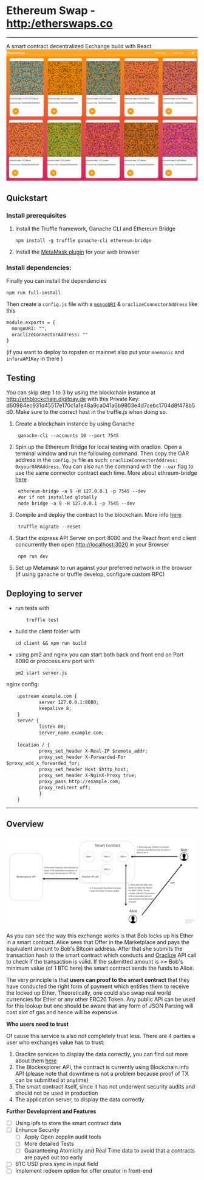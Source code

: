 #  Ethereum Swap - [http:/etherswaps.co](http://etherswaps.co)
---
A smart contract decentralized Exchange build with React
![Market](/client/src/assets/EtherswapsMarketGrid.png)

## Quickstart

### Install prerequisites

1. Install the Truffle framework, Ganache CLI and Ethereum Bridge

       npm install -g truffle ganache-cli ethereum-bridge

2. Install the [MetaMask plugin](https://metamask.io/) for your web browser

### Install dependencies:

Finally you can install the dependencies

    npm run full-install

Then create a `config.js` file with a [`mongoURI`](https://mlab.com/) & `oraclizeConnectorAddress` like this

    module.exports = {
      mongoURI: "",
      oraclizeConnectorAddress: ""
    }


(if you want to deploy to ropsten or mainnet also put your `mnemonic` and `infuraAPIKey` in there )

## Testing

You can skip step 1 to 3 by using the blockchain instance at http://ethblockchain.digitpay.de with this Private Key: d60984ec931d45517e170c1a1e48a9ca041a6b9803e4d7cebc1704d8f478b5d0.
Make sure to the correct host in the truffle.js when doing so.

1. Create a blockchain instance by using Ganache

        ganache-cli --accounts 10 --port 7545


2. Spin up the Ethereum Bridge for local testing with oraclize. Open a terminal window and run the following command. Then copy the OAR address in the `config.js` file as such: `oraclizeConnectorAddress: 0xyourOARAddress`. You can also run the command with the `--oar` flag to use the same connector contract each time. More about ethreum-bridge [here](https://github.com/oraclize/ethereum-bridge)

        ethereum-bridge -a 9 -H 127.0.0.1 -p 7545 --dev
        #or if not installed globally
        node bridge -a 9 -H 127.0.0.1 -p 7545 --dev

3. Compile and deploy the contract to the blockchain. More info  [here](https://github.com/oraclize/ethereum-bridge)

        truffle migrate --reset

4. Start the express API Server on port 8080 and the React front end client concurrently then open [http://localhost:3020](http://localhost:3000) in your Browser

        npm run dev

5. Set up Metamask to run against your preferred network in the browser (if using ganache or truffle develop, configure custom RPC)


## Deploying to server

- run tests with

          truffle test

- build the client folder with

      cd client && npm run build

- using pm2 and nginx you can start both back and front end on Port 8080 or proccess.env port with

      pm2 start server.js

nginx config:

        upstream example.com {
                server 127.0.0.1:8080;
                keepalive 8;
        }
        server {
                listen 80;
                server_name example.com;

        location / {
                proxy_set_header X-Real-IP $remote_addr;
                proxy_set_header X-Forwarded-For    $proxy_add_x_forwarded_for;
                proxy_set_header Host $http_host;
                proxy_set_header X-NginX-Proxy true;
                proxy_pass http://example.com;
                proxy_redirect off;
                }
        }





---
## Overview

![Overview](/client/src/assets/overview.jpg)

As you can see the way this exchange works is that Bob locks up his Ether in a smart contract. Alice sees that Offer in the Marketplace and pays the equivalent amount to Bob's Bitcoin address. After that she submits the transaction hash to the smart contract which conducts and [Oraclize](http://www.oraclize.it/) API call to check if the transaction is valid. If the submitted amount is >= Bob's minimum value (of 1 BTC here) the smart contract sends the funds to Alice.

The very principle is that **users can proof to the smart contract** that they have conducted the right form of payment which entitles them to receive the locked up Ether. Theoretically, one could also swap real world currencies for Ether or any other ERC20 Token. Any public API can be used for this lookup but one should be aware that any form of JSON Parsing will cost alot of gas and hence will be expensive.

__Who users need to trust__

Of cause this service is also not completely trust less. There are 4 parties a user who exchanges value has to trust:
1. Oraclize services to display the data correctly, you can find out more about them [here](https://ethereum.stackexchange.com/questions/2/how-can-an-ethereum-contract-get-data-from-a-website/2336#2336)
2. The Blockexplorer API, the contract is currently using Blockchain.info API (please note that downtime is not a problem because proof of TX can be submitted at anytime)
3. The smart contract itself, since it has not underwent security audits and should not be used in production
4. The application server, to display the data correctly

__Further Development and Features__

- [ ] Using ipfs to store the smart contract data
- [ ] Enhance Security
  - [ ] Apply Open zepplin audit tools
  - [ ] More detailed Tests
  - [ ] Guaranteeing Atomicity and Real Time data to avoid that a contracts are payed out too early
- [ ] BTC USD preis sync in input field
- [ ] Implement redeem option for offer creator in front-end

